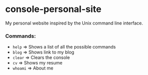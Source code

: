 console-personal-site
=====================

My personal website inspired by the Unix command line interface.

### Commands:
* `help` => Shows a list of all the possible commands
* `blog` => Shows link to my blog
* `clear` => Clears the console
* `cv` => Shows my resume
* `whoami` => About me
